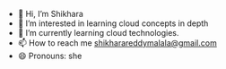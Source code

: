- 👋 Hi, I’m Shikhara 
- 👀 I’m interested in learning cloud concepts in depth
- 🌱 I’m currently learning cloud technologies.
- 📫 How to reach me shikharareddymalala@gmail.com
- 😄 Pronouns: she


<!---
smalala33/smalala33 is a ✨ special ✨ repository because its `README.md` (this file) appears on your GitHub profile.
You can click the Preview link to take a look at your changes.
--->
